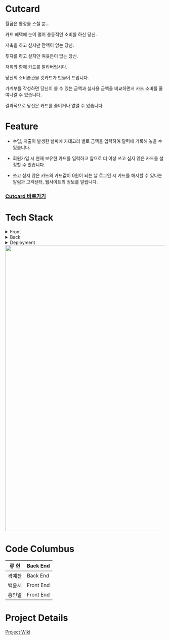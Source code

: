 # Cutcard

월급은 통장을 스칠 뿐...

카드 혜택에 눈이 멀어 충동적인 소비를 하신 당신.

저축을 하고 싶지만 잔액이 없는 당신.

투자를 하고 싶지만 여윳돈이 없는 당신.

저희와 함께 카드를 잘라버립시다.

당신의 소비습관을 컷카드가 만들어 드립니다.

가계부를 작성하면 당신이 쓸 수 있는 금액과 실사용 금액을 비교하면서 카드 소비를 줄여나갈 수 있습니다.

결과적으로 당신은 카드를 줄이거나 없앨 수 있습니다.


# Feature

- 수입, 지출이 발생한 날짜에 카테고리 별로 금액을 입력하여 달력에 기록해 놓을 수 있습니다.

- 회원가입 시 현재 보유한 카드를 입력하고 앞으로 더 이상 쓰고 싶지 않은 카드를 설정할 수 있습니다.

- 쓰고 싶지 않은 카드의 카드값이 0원이 되는 날 로그인 시 카드를 해지할 수 있다는 알림과 고객센터, 웹사이트의 정보를 알립니다.

### [Cutcard 바로가기](https://cutcard.cf)


# Tech Stack
<details>
<summary>Front</summary>
  
- JS
- React
- React Router
- AXIOS
- Styled Components
</details>

<details>
<summary>Back</summary>
  
- Node
- Express
- MySQL
- Sequelize
- JWT
</details>

<details>
<summary>Deployment</summary>

- S3
- EC2
- RDS
- Route 53
- Cloudfront!
- Load Balancer
</details>

<img src="https://user-images.githubusercontent.com/85062881/147306795-7ffad51b-c2c6-48c3-9697-b0c0efa8b059.png" width='900'>

# Code Columbus

|류  현|Back End|
|-----|--------|
|곽예찬|Back End|
|백윤서|Front End|
|홍인열|Front End|

# Project Details
[Project Wiki](https://github.com/codestates/Cutcard/wiki)
